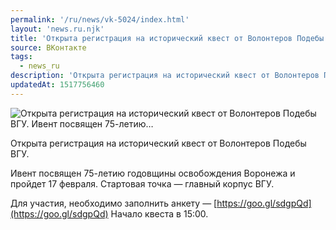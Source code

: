 ```yaml
---
permalink: '/ru/news/vk-5024/index.html'
layout: 'news.ru.njk'
title: 'Открыта регистрация на исторический квест от Волонтеров Подебы ВГУ.    Ивент посвящен 75-летию…'
source: ВКонтакте
tags:
  - news_ru
description: 'Открыта регистрация на исторический квест от Волонтеров Подебы ВГУ.    Ивент посвящен 75-летию…'
updatedAt: 1517756460
---
```

![Открыта регистрация на исторический квест от Волонтеров Подебы ВГУ.    Ивент посвящен 75-летию…](https://sun9-19.userapi.com/impf/c841123/v841123117/674fd/MCwojf_ypyU.jpg?size=1200x800&quality=96&proxy=1&sign=8fffa015698e2f5b9548e488efc8a796&c_uniq_tag=5BNIhUQ-2P53UIGZOsbw54XSN0PRl0-5-bm4zr85fBs&type=album)

Открыта регистрация на исторический квест от Волонтеров Подебы ВГУ.

Ивент посвящен 75-летию годовщины освобождения Воронежа и пройдет 17 февраля. Стартовая точка — главный корпус ВГУ.

Для участия, необходимо заполнить анкету — [https://goo.gl/sdgpQd](https://goo.gl/sdgpQd)
Начало квеста в 15:00.
